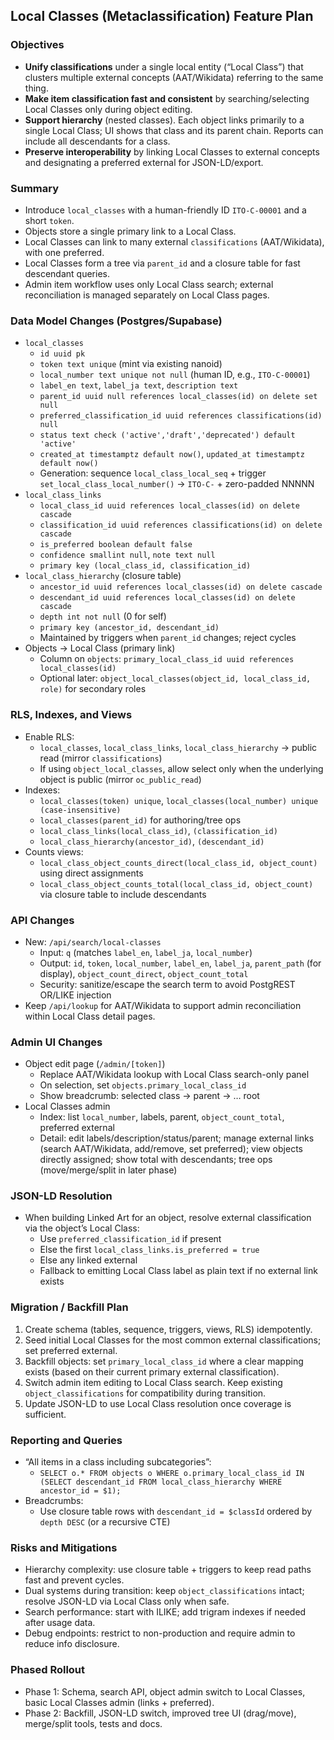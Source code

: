 ## Local Classes (Metaclassification) Feature Plan

### Objectives
- **Unify classifications** under a single local entity (“Local Class”) that clusters multiple external concepts (AAT/Wikidata) referring to the same thing.
- **Make item classification fast and consistent** by searching/selecting Local Classes only during object editing.
- **Support hierarchy** (nested classes). Each object links primarily to a single Local Class; UI shows that class and its parent chain. Reports can include all descendants for a class.
- **Preserve interoperability** by linking Local Classes to external concepts and designating a preferred external for JSON-LD/export.

### Summary
- Introduce `local_classes` with a human-friendly ID `ITO-C-00001` and a short `token`.
- Objects store a single primary link to a Local Class.
- Local Classes can link to many external `classifications` (AAT/Wikidata), with one preferred.
- Local Classes form a tree via `parent_id` and a closure table for fast descendant queries.
- Admin item workflow uses only Local Class search; external reconciliation is managed separately on Local Class pages.

### Data Model Changes (Postgres/Supabase)
- `local_classes`
  - `id uuid pk`
  - `token text unique` (mint via existing nanoid)
  - `local_number text unique not null` (human ID, e.g., `ITO-C-00001`)
  - `label_en text`, `label_ja text`, `description text`
  - `parent_id uuid null references local_classes(id) on delete set null`
  - `preferred_classification_id uuid references classifications(id) null`
  - `status text check ('active','draft','deprecated') default 'active'`
  - `created_at timestamptz default now()`, `updated_at timestamptz default now()`
  - Generation: sequence `local_class_local_seq` + trigger `set_local_class_local_number()` → `ITO-C-` + zero-padded NNNNN
- `local_class_links`
  - `local_class_id uuid references local_classes(id) on delete cascade`
  - `classification_id uuid references classifications(id) on delete cascade`
  - `is_preferred boolean default false`
  - `confidence smallint null`, `note text null`
  - `primary key (local_class_id, classification_id)`
- `local_class_hierarchy` (closure table)
  - `ancestor_id uuid references local_classes(id) on delete cascade`
  - `descendant_id uuid references local_classes(id) on delete cascade`
  - `depth int not null` (0 for self)
  - `primary key (ancestor_id, descendant_id)`
  - Maintained by triggers when `parent_id` changes; reject cycles
- Objects → Local Class (primary link)
  - Column on `objects`: `primary_local_class_id uuid references local_classes(id)`
  - Optional later: `object_local_classes(object_id, local_class_id, role)` for secondary roles

### RLS, Indexes, and Views
- Enable RLS:
  - `local_classes`, `local_class_links`, `local_class_hierarchy` → public read (mirror `classifications`)
  - If using `object_local_classes`, allow select only when the underlying object is public (mirror `oc_public_read`)
- Indexes:
  - `local_classes(token) unique`, `local_classes(local_number) unique (case-insensitive)`
  - `local_classes(parent_id)` for authoring/tree ops
  - `local_class_links(local_class_id)`, `(classification_id)`
  - `local_class_hierarchy(ancestor_id)`, `(descendant_id)`
- Counts views:
  - `local_class_object_counts_direct(local_class_id, object_count)` using direct assignments
  - `local_class_object_counts_total(local_class_id, object_count)` via closure table to include descendants

### API Changes
- New: `/api/search/local-classes`
  - Input: `q` (matches `label_en`, `label_ja`, `local_number`)
  - Output: `id`, `token`, `local_number`, `label_en`, `label_ja`, `parent_path` (for display), `object_count_direct`, `object_count_total`
  - Security: sanitize/escape the search term to avoid PostgREST OR/LIKE injection
- Keep `/api/lookup` for AAT/Wikidata to support admin reconciliation within Local Class detail pages.

### Admin UI Changes
- Object edit page (`/admin/[token]`)
  - Replace AAT/Wikidata lookup with Local Class search-only panel
  - On selection, set `objects.primary_local_class_id`
  - Show breadcrumb: selected class → parent → … root
- Local Classes admin
  - Index: list `local_number`, labels, parent, `object_count_total`, preferred external
  - Detail: edit labels/description/status/parent; manage external links (search AAT/Wikidata, add/remove, set preferred); view objects directly assigned; show total with descendants; tree ops (move/merge/split in later phase)

### JSON-LD Resolution
- When building Linked Art for an object, resolve external classification via the object’s Local Class:
  - Use `preferred_classification_id` if present
  - Else the first `local_class_links.is_preferred = true`
  - Else any linked external
  - Fallback to emitting Local Class label as plain text if no external link exists

### Migration / Backfill Plan
1. Create schema (tables, sequence, triggers, views, RLS) idempotently.
2. Seed initial Local Classes for the most common external classifications; set preferred external.
3. Backfill objects: set `primary_local_class_id` where a clear mapping exists (based on their current primary external classification).
4. Switch admin item editing to Local Class search. Keep existing `object_classifications` for compatibility during transition.
5. Update JSON-LD to use Local Class resolution once coverage is sufficient.

### Reporting and Queries
- “All items in a class including subcategories”:
  - `SELECT o.* FROM objects o WHERE o.primary_local_class_id IN (SELECT descendant_id FROM local_class_hierarchy WHERE ancestor_id = $1);`
- Breadcrumbs:
  - Use closure table rows with `descendant_id = $classId` ordered by `depth DESC` (or a recursive CTE)

### Risks and Mitigations
- Hierarchy complexity: use closure table + triggers to keep read paths fast and prevent cycles.
- Dual systems during transition: keep `object_classifications` intact; resolve JSON-LD via Local Class only when safe.
- Search performance: start with ILIKE; add trigram indexes if needed after usage data.
- Debug endpoints: restrict to non-production and require admin to reduce info disclosure.

### Phased Rollout
- Phase 1: Schema, search API, object admin switch to Local Classes, basic Local Classes admin (links + preferred).
- Phase 2: Backfill, JSON-LD switch, improved tree UI (drag/move), merge/split tools, tests and docs.


